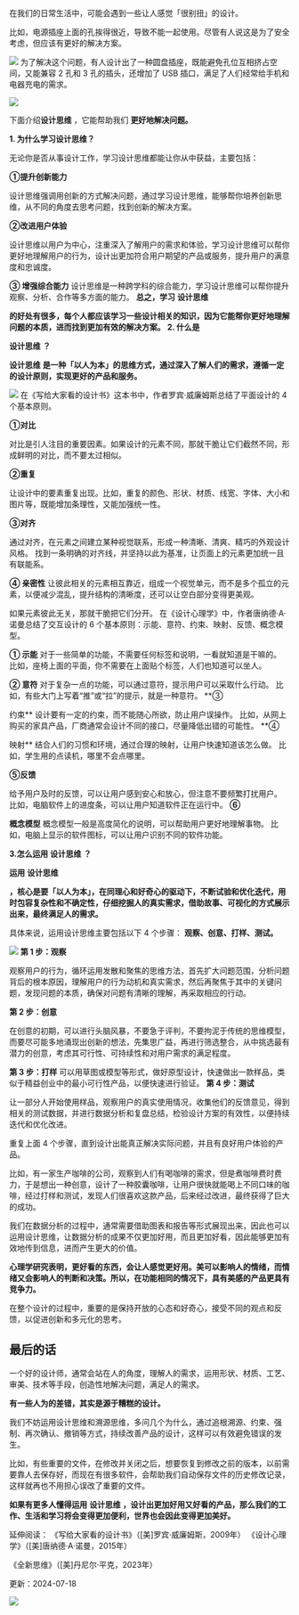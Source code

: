 在我们的日常生活中，可能会遇到一些让人感觉「很别扭」的设计。

比如，电源插座上面的孔挨得很近，导致不能一起使用。尽管有人说这是为了安全考虑，但应该有更好的解决方案。

![](https://mmbiz.qpic.cn/mmbiz_png/giaycic3UNwo0lBdL9ea5JR8xicwjaksxKge21ic1vfN7xU5Us3oc1RCUuO10IEpkokqLBCYL90ee9X2zKmILLtRAQ/640?wx_fmt=png) 为了解决这个问题，有人设计出了一种圆盘插座，既能避免孔位互相挤占空间，又能兼容 2 孔和 3 孔的插头，还增加了 USB 插口，满足了人们经常给手机和电器充电的需求。

![](https://mmbiz.qpic.cn/mmbiz_png/giaycic3UNwo0lBdL9ea5JR8xicwjaksxKgk0LQFicjIicSujQIgYreF1QneIqw1qjnvOu2onDK5D3HBXpRC0fels1Q/640?wx_fmt=png) 

下面介绍**设计思维** ，它能帮助我们 **更好地解决问题。** 

**1. 为什么学习设计思维？**

无论你是否从事设计工作，学习设计思维都能让你从中获益，主要包括： 

**①提升创新能力**

设计思维强调用创新的方式解决问题，通过学习设计思维，能够帮你培养创新思维，从不同的角度去思考问题，找到创新的解决方案。 

**②改进用户体验**

设计思维以用户为中心，注重深入了解用户的需求和体验，学习设计思维可以帮你更好地理解用户的行为，设计出更加符合用户期望的产品或服务，提升用户的满意度和忠诚度。

**③ 增强综合能力** 设计思维是一种跨学科的综合能力，学习设计思维可以帮你提升观察、分析、合作等多方面的能力。  **总之，学习** **设计思维**

**的好处有很多，每个人都应该学习一些设计相关的知识，因为它能帮你更好地理解问题的本质，进而找到更加有效的解决方案。** **2. 什么是**

**设计思维** **？**

 **设计思维** **是一种「以人为本」的思维方式，通过深入了解人们的需求，遵循一定的设计原则，实现更好的产品和服务。**

![](https://mmbiz.qpic.cn/mmbiz_png/giaycic3UNwo0lBdL9ea5JR8xicwjaksxKg44ibPUw2bUelSwNOTb87Dh5ia43egzG2kkh9T49rOscVNOqJDe7C7L5A/640?wx_fmt=png) 在《写给大家看的设计书》这本书中，作者罗宾·威廉姆斯总结了平面设计的 4 个基本原则。 

**①对比**

对比是引人注目的重要因素。如果设计的元素不同，那就干脆让它们截然不同，形成鲜明的对比，而不要太过相似。 

**②重复**

让设计中的要素重复出现。比如，重复的颜色、形状、材质、线宽、字体、大小和图片等，既能增加条理性，又能加强统一性。 

**③对齐**

通过对齐，在元素之间建立某种视觉联系，形成一种清晰、清爽、精巧的外观设计风格。  找到一条明确的对齐线，并坚持以此为基准，让页面上的元素更加统一且有联能系。

**④ 亲密性** 让彼此相关的元素相互靠近，组成一个视觉单元，而不是多个孤立的元素，以便减少混乱，提升结构的清晰度，还可以让空白部分变得更美观。

如果元素彼此无关，那就干脆把它们分开。  在《设计心理学》中，作者唐纳德·A·诺曼总结了交互设计的 6 个基本原则：示能、意符、约束、映射、反馈、概念模型。

**① 示能** 对于一些简单的功能，不需要任何标签和说明，一看就知道是干嘛的。  比如，座椅上面的平面，你不需要在上面贴个标签，人们也知道可以坐人。

**② 意符** 对于复杂一点的功能，可以通过意符，提示用户可以采取什么行动。  比如，有些大门上写着“推”或“拉”的提示，就是一种意符。  **③

约束** 设计要有一定的约束，而不能随心所欲，防止用户误操作。  比如，从网上购买的家具产品，厂商通常会设计不同的接口，尽量降低出错的可能性。  **④

映射** 结合人们的习惯和环境，通过合理的映射，让用户快速知道该怎么做。  比如，学生用的点读机，哪里不会点哪里。 

**⑤反馈**

给予用户及时的反馈，可以让用户感到安心和放心，但注意不要频繁打扰用户。  比如，电脑软件上的进度条，可以让用户知道软件正在运行中。  **⑥**

**概念模型** 概念模型一般是高度简化的说明，可以帮助用户更好地理解事物。  比如，电脑上显示的软件图标，可以让用户识别不同的软件功能。

**3.怎么运用** **设计思维** **？**

 **运用** **设计思维**

**，核心是要「以人为本」，在同理心和好奇心的驱动下，不断试验和优化迭代，用时包容复杂性和不确定性，仔细挖掘人的真实需求，借助故事、可视化的方式展示出来，最终满足人的需求。**

具体来说，运用设计思维主要包括以下 4 个步骤： **观察、创意、打样、测试。**

![](https://mmbiz.qpic.cn/mmbiz_png/giaycic3UNwo0lBdL9ea5JR8xicwjaksxKgbgMImmPCnLVY0d2oPH2crkuvH6XCjpKbzaphb4yibsdQZdGjeD85iapg/640?wx_fmt=png) **第 1 步：观察**

观察用户的行为，循环运用发散和聚焦的思维方法，首先扩大问题范围，分析问题背后的根本原因，理解用户的行为动机和真实需求，然后再聚焦于其中的关键问题，发现问题的本质，确保对问题有清晰的理解，再采取相应的行动。

**第 2 步：创意**

在创意的初期，可以进行头脑风暴，不要急于评判，不要拘泥于传统的思维模型，而要尽可能多地涌现出创新的想法，先集思广益，再进行筛选整合，从中挑选最有潜力的创意，考虑其可行性、可持续性和对用户需求的满足程度。

**第 3 步：打样** 可以用草图或模型等形式，做好原型设计，快速做出一款样品，类似于精益创业中的最小可行性产品，以便快速进行验证。  **第 4 步：测试**

让一部分人开始使用样品，观察用户的真实使用情况，收集他们的反馈意见，得到相关的测试数据，并进行数据分析和复盘总结，检验设计方案的有效性，以便持续迭代和优化改进。

重复上面 4 个步骤，直到设计出能真正解决实际问题，并且有良好用户体验的产品。

比如，有一家生产咖啡的公司，观察到人们有喝咖啡的需求，但是煮咖啡费时费力，于是想出一种创意，设计了一种胶囊咖啡，让用户很快就能喝上不同口味的咖啡，经过打样和测试，发现人们很喜欢这款产品，后来经过改进，最终获得了巨大的成功。

我们在数据分析的过程中，通常需要借助图表和报告等形式展现出来，因此也可以运用设计思维，让数据分析的成果不仅更加好用，而且更加好看，因此能够更加有效地传到信息，进而产生更大的价值。

**心理学研究表明，更好看的东西，会让人感觉更好用。美可以影响人的情绪，而情绪又会影响人的判断和决策。所以，在功能相同的情况下，具有美感的产品更具有竞争力。**

在整个设计的过程中，重要的是保持开放的心态和好奇心，接受不同的观点和反馈，以促进创新和多元化的思考。  

## **最后的话**

一个好的设计师，通常会站在人的角度，理解人的需求，运用形状、材质、工艺、审美、技术等手段，创造性地解决问题，满足人的需求。

**有一些人为的差错，其实是源于糟糕的设计。**

我们不妨运用设计思维和溯源思维，多问几个为什么，通过追根溯源、约束、强制、再次确认、撤销等方式，持续改善产品的设计，这样可以有效避免错误的发生。

比如，有些重要的文件，在修改并关闭之后，想要恢复到修改之前的版本，以前需要靠人去保存好，而现在有很多软件，会帮助我们自动保存文件的历史修改记录，这样就再也不用担心误改了重要的文件。

**如果有更多人懂得运用** **设计思维** **，设计出更加好用又好看的产品，那么我们的工作、生活和学习将会变得更加便利，世界也会因此变得更加美好。**

延伸阅读：  《写给大家看的设计书》（[美]罗宾·威廉姆斯，2009年）  《设计心理学》（[美]唐纳德·A·诺曼，2015年）

《全新思维》（[美]丹尼尔·平克，2023年）

更新：2024-07-18

![](https://visitor-badge.laobi.icu/badge?page_id=sjhfx.linji&left_text=PageViews&right_color=%2300589F)